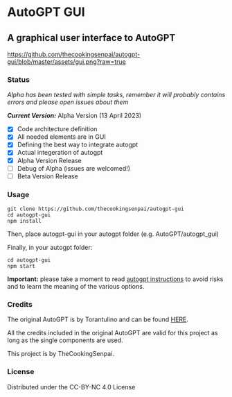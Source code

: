 # AutoGPT GUI

## A graphical user interface to AutoGPT

https://github.com/thecookingsenpai/autogpt-gui/blob/master/assets/gui.png?raw=true

### Status

*Alpha has been tested with simple tasks, remember it will probably contains errors and please open issues about them*

***Current Version:*** Alpha Version (13 April 2023)

- [x] Code architecture definition
- [x] All needed elements are in GUI
- [x] Defining the best way to integrate autogpt
- [x] Actual integeration of autogpt
- [x] Alpha Version Release
- [ ] Debug of Alpha (issues are welcomed!)
- [ ] Beta Version Release

### Usage

    git clone https://github.com/thecookingsenpai/autogpt-gui
    cd autogpt-gui
    npm install

Then, place autogpt-gui in your autogpt folder (e.g. AutoGPT/autogpt_gui)

Finally, in your autogpt folder:

    cd autogpt-gui
    npm start

**Important:** please take a moment to read [autogpt instructions](https://github.com/Torantulino/Auto-GPT#usage) to avoid risks and to learn the meaning of the various options.

### Credits

The original AutoGPT is by Torantulino and can be found [HERE](https://github.com/Torantulino/Auto-GPT).

All the credits included in the original AutoGPT are valid for this project as long as the single components are used.

This project is by TheCookingSenpai.

### License

Distributed under the CC-BY-NC 4.0 License
